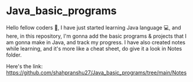 # Java_basic_programs

Hello fellow coders 👋, I have just started learning Java language 💻, and here, in this repository, I'm gonna add the basic programs & projects that I am gonna make in Java, and track my progress.
I have also created notes while learning, and it's more like a cheat sheet, do give it a look in Notes folder. 

Here's the link: https://github.com/shahpranshu27/Java_basic_programs/tree/main/Notes
